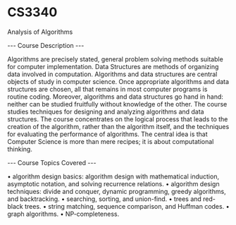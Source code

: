 # CS3340
Analysis of Algorithms

--- Course Description ---

Algorithms are precisely stated, general problem solving methods suitable for computer
implementation. Data Structures are methods of organizing data involved in computation.
Algorithms and data structures are central objects of study in computer science. Once
appropriate algorithms and data structures are chosen, all that remains in most computer
programs is routine coding. Moreover, algorithms and data structures go hand in hand:
neither can be studied fruitfully without knowledge of the other.
The course studies techniques for designing and analyzing algorithms and data structures.
The course concentrates on the logical process that leads to the creation of the algorithm,
rather than the algorithm itself, and the techniques for evaluating the performance of algorithms. 
The central idea is that Computer Science is more than mere recipes; it is about
computational thinking.

--- Course Topics Covered ---

• algorithm design basics: algorithm design with mathematical induction, asymptotic
  notation, and solving recurrence relations.
• algorithm design techniques: divide and conquer, dynamic programming, greedy algorithms, and backtracking.
• searching, sorting, and union-find.
• trees and red-black trees.
• string matching, sequence comparison, and Huffman codes.
• graph algorithms.
• NP-completeness.
